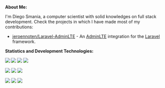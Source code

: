 <!--
**Shidersz/Shidersz** is a ✨ _special_ ✨ repository because its `README.md` (this file) appears on your GitHub profile.

Here are some ideas to get you started:

- 🔭 I’m currently working on ...
- 🌱 I’m currently learning ...
- 👯 I’m looking to collaborate on ...
- 🤔 I’m looking for help with ...
- 💬 Ask me about ...
- 📫 How to reach me: ...
- 😄 Pronouns: ...
- ⚡ Fun fact: ...
-->

__About Me:__

I'm Diego Smania, a computer scientist with solid knowledges on full stack development. Check the projects in which I have made most of my contributions:

- [jeroennoten/Laravel-AdminLTE](https://github.com/jeroennoten/Laravel-AdminLTE) - An [AdminLTE](https://github.com/ColorlibHQ/AdminLTE) integration for the [Laravel](https://laravel.com/) framework.

__Statistics and Development Technologies:__

<!-- Add statistics using anuraghazra/github-readme-stats package -->
<img src="https://github-readme-stats.vercel.app/api?username=shidersz&show_icons=true&bg_color=40,333333,0e86d4&text_color=ffffff&title_color=fdc271&icon_color=E8BF8B" align="left">

<!-- Add shield badges using https://shields.io/ -->
![](https://img.shields.io/badge/OS-Linux-blue?logo=linux&logoColor=fdc271&color=339cff&style=plastic)
![](https://img.shields.io/badge/OS-Windows-blue?logo=windows&logoColor=fdc271&color=339cff&style=plastic)
![](https://img.shields.io/badge/DBMS-MySQL-blue?logo=mysql&logoColor=fdc271&color=339cff&style=plastic)

![](https://img.shields.io/badge/Code-Html5-blue?logo=html5&logoColor=fdc271&color=339cff&style=plastic)
![](https://img.shields.io/badge/Code-JavaScript-blue?logo=javascript&logoColor=fdc271&color=339cff&style=plastic)
![](https://img.shields.io/badge/Code-PHP-blue?logo=php&logoColor=fdc271&color=339cff&style=plastic)

![](https://img.shields.io/badge/Fwk-Laravel-blue?logo=laravel&logoColor=fdc271&color=339cff&style=plastic)
![](https://img.shields.io/badge/Fwk-Bootstrap-blue?logo=bootstrap&logoColor=fdc271&color=339cff&style=plastic)
![](https://img.shields.io/badge/Fwk-jQuery-blue?logo=jquery&logoColor=fdc271&color=339cff&style=plastic)
